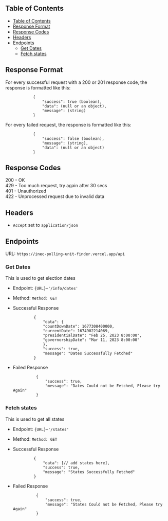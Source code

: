 ## Table of Contents

- [Table of Contents](#table-of-contents)
- [Response Format](#response-format)
- [Response Codes](#response-codes)
- [Headers](#headers)
- [Endpoints](#endpoints)
  - [Get Dates](#get-dates)
  - [Fetch states](#fetch-states)

## Response Format

For every successful request with a 200 or 201 response code, the response is formatted like this:

                {
                    "success": true (boolean),
                    "data": (null or an object),
                    "message": (string)
                }

For every failed request, the response is formatted like this:

                {
                    "success": false (boolean),
                    "message": (string),
                    "data": (null or an object)
                }

## Response Codes

200 - OK \
429 - Too much request, try again after 30 secs \
401 - Unauthorized \
422 - Unprocessed request due to invalid data

## Headers

-  `Accept` set to `application/json`

## Endpoints

URL: `https://inec-polling-unit-finder.vercel.app/api`

### Get Dates

This is used to get election dates

-  Endpoint: `{URL}+'/info/dates'`
-  Method: `Method: GET`

-  Successful Response

                {
                    "data": {
                    "countDownDate": 1677308400000,
                    "currentDate": 1674902214069,
                    "presidentialDate": "Feb 25, 2023 8:00:00",
                    "governorshipDate": "Mar 11, 2023 8:00:00"
                    },
                    "success": true,
                    "message": "Dates Successfully Fetched"
                }

-  Failed Response

                 {
                     "success": true,
                     "message": "Dates Could not be Fetched, Please try Again"
                 }

### Fetch states

This is used to get all states

-  Endpoint: `{URL}+'/states'`
-  Method: `Method: GET`

-  Successful Response

                {
                    "data": [// add states here],
                    "success": true,
                    "message": "States Successfully Fetched"
                }

-  Failed Response

                 {
                     "success": true,
                     "message": "States Could not be Fetched, Please try Again"
                 }

